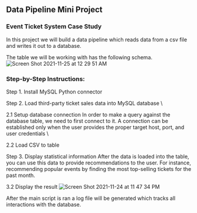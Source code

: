## Data Pipeline Mini Project
### Event Ticket System Case Study

In this project we will build a data pipeline which reads data from a csv file and writes it out to a database.

The table we will be working with has the following schema. \
![Screen Shot 2021-11-25 at 12 29 51 AM](https://user-images.githubusercontent.com/60493376/143406277-32a080cd-8111-4257-a6c2-7e2822caad96.png)

### Step-by-Step Instructions:
Step 1. Install MySQL Python connector

Step 2. Load third-party ticket sales data into MySQL database \

2.1 Setup database connection
In order to make a query against the database table, we need to first connect to it. A connection
can be established only when the user provides the proper target host, port, and user
credentials \

2.2 Load CSV to table

Step 3. Display statistical information
After the data is loaded into the table, you can use this data to provide recommendations to the
user. For instance, recommending popular events by finding the most top-selling tickets for the
past month.

3.2 Display the result
![Screen Shot 2021-11-24 at 11 47 34 PM](https://user-images.githubusercontent.com/60493376/143406931-c57b8b52-93b6-43ca-990a-e51521e40293.png)

After the main script is ran a log file will be generated which tracks all interactions with the database.
